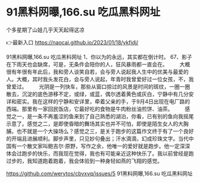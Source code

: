 # 91黑料网曝,166.su 吃瓜黑料网址
个多星期了山娃几乎天天起得这凉

👉最新入口 https://naocai.github.io/2023/01/18/ykfidj/

91黑料网曝,166.su 吃瓜黑料网址	1、你以为的永远，其实都在倒计时。
		67、影子在下雨天也会缺席，可是，无条件会陪你的人，狂风暴雨都一直会在。
　　大概很有年很有年此后，我和旁人谈笑自若，会与旁人说起我人生中的优美与最爱的人。大概，其时我头发花白，会与旁人说起，年青时我曾爱好过一位女孩，不，我曾爱过。
　　光阴是一列快车，那些从窗口掠过的风景是时间的斑纹，一圈一圈散去，沉淀的底色游移不定，或绿，或蓝，偶尔透着黄色或灰白，宁静中有几分安详和密实。我在这样的宁静和安详里，牵着父亲的手，于9月4日出现在电厂路的西端。那里有一家回民饭店，它最好吃的食物是牛肉粉丝油煎饼、油茶。
　　感觉之一，是一条不再羞涩的鱼来到了自己熟悉的湖泊，你看，已有别的鱼向我摇尾示意了。感觉之二，是即使昏暗的舞场其实也并不可怕，即使是陌生女人的大胸脯，也不就是一个大操场么？感觉之三，是关于跑步的这篇作文终于有了一个良好的开端且进展顺利。脚步声里，只见妙句叠出；汗水滴滴，幻成珍珠文字。当代中国有一个散文家叫鲍吉尔·原野，写作之余，他唯一的爱好就是跑步。他一定深深体会过跑步的快乐，而我现在觉得，我也有可能亲近这种快乐了。我以前曾经是跑过步的，我知道跑着跑着，我会体验到一种身轻如燕的飞翔的感觉。

https://github.com/werytos/cbvxvq/issues/5
91黑料网曝,166.su 吃瓜黑料网址
